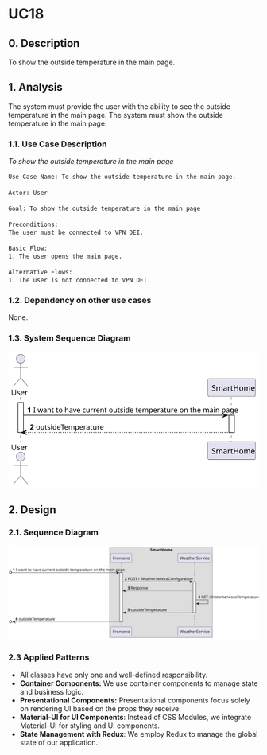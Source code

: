 # UC18

## 0. Description

To show the outside temperature in the main page.

## 1. Analysis
The system must provide the user with the ability to see the outside temperature in the main page. The system must show the outside temperature in the main page.

### 1.1. Use Case Description
_To show the outside temperature in the main page_

    Use Case Name: To show the outside temperature in the main page.

    Actor: User

    Goal: To show the outside temperature in the main page

    Preconditions:
    The user must be connected to VPN DEI.    

    Basic Flow:
    1. The user opens the main page.
    
    Alternative Flows:
    1. The user is not connected to VPN DEI.


### 1.2. Dependency on other use cases
None.

### 1.3. System Sequence Diagram
![UC018-SSD](artifacts/uc18_SSD_v1.svg)

## 2. Design

### 2.1. Sequence Diagram
![UC018-SD](artifacts/uc18_SD_v1.svg)


### 2.3 Applied Patterns
- All classes have only one and well-defined responsibility.
- **Container Components:** We use container components to manage state and business logic.
- **Presentational Components:** Presentational components focus solely on rendering UI based on the props they receive. 
- **Material-UI for UI Components**: Instead of CSS Modules, we integrate Material-UI for styling and UI components.
- **State Management with Redux**: We employ Redux to manage the global state of our application.